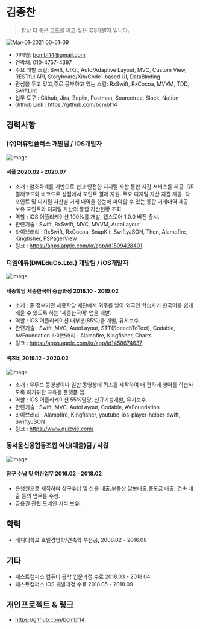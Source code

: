 # 김종찬 
> 항상 더 좋은 코드를 짜고 싶은 iOS개발자 입니다.
                                                
![Mar-01-2021 00-01-09](https://user-images.githubusercontent.com/60660894/109423030-585e0c00-7a21-11eb-95ac-46ea1e6eaec0.gif)
            
- 이메일: bcmbf14@gmail.com 
- 연락처: 010-4757-4397 
- 주요 개발 스킬: Swift, UIKit, Auto/Adaptive Layout, MVC, Custom View, RESTful API, Storyboard/Xib/Code- based UI, DataBinding
- 관심을 두고 있고,주로 공부하고 있는 스킬: RxSwift, RxCocoa, MVVM, TDD, SwiftLint
- 업무 도구 : Github, Jira, Zeplin, Postman, Sourcetree, Slack, Notion 
- Github Link : https://github.com/bcmbf14
       
                                
## 경력사항 

### (주)더휴먼플러스 개발팀 / iOS개발자
![image](https://user-images.githubusercontent.com/34432988/109422247-18495a00-7a1e-11eb-835c-67eb11a79ab9.png)
#### 셔플 2020.02 - 2020.07
- 소개 : 암호화폐를 기반으로 쉽고 안전한 디지털 자산 통합 지갑 서비스를 제공. QR 결제코드와 바코드로 상점에서 포인트 결제 지원. 주요 디지털 자산 지갑 제공. 각 포인트 및 디지털 자산별 거래 내역을 한눈에 파악할 수 있는 통합 거래내역 제공. 보유 포인트와 디지털 자산의 통합 자산현황 조회.
- 역할 : iOS 어플리케이션 100%를 개발, 앱스토어 1.0.0 버전 출시.
- 관련기술 : Swift, RxSwift, MVC, MVVM, AutoLayout
- 라이브러리 : RxSwift, RxCocoa, SnapKit, SwiftyJSON, Then, Alamofire, Kingfisher, FSPagerView
- 링크 : https://apps.apple.com/kr/app/id1509428401

### 디엠에듀(DMEduCo.Ltd.) 개발팀 / iOS개발자
![image](https://user-images.githubusercontent.com/60660894/109422407-bfc68c80-7a1e-11eb-9f22-2f44c6a136b3.png)
#### 세종학당 세종한국어 중급과정 2018.10 - 2019.02
- 소개 : 준 정부기관 세종학당 재단에서 외주를 받아 외국인 학습자가 한국어를 쉽게 배울 수 있도록 하는 '세종한국어' 앱을 개발.
- 역할 : iOS 어플리케이션 대부분(85%)을 개발, 유지보수.
- 관련기술 : Swift, MVC, AutoLayout, STT(SpeechToText), Codable, AVFoundation 라이브러리 : Alamofire, Kingfisher, Charts
- 링크 : https://apps.apple.com/kr/app/id1458674637        
#### 퀴즈비 2019.12 - 2020.02                        
![image](https://user-images.githubusercontent.com/60660894/109422695-fc46b800-7a1f-11eb-9a22-7da0df928fae.png)
- 소개 : 유투브 동영상이나 일반 동영상에 퀴즈를 제작하여 더 편하게 영어를 학습하도록 하기위한 교육용 플랫폼 앱.
- 역할 : iOS 어플리케이션 55%담당, 신규기능개발, 유지보수.
- 관련기술 : Swift, MVC, AutoLayout, Codable, AVFoundation
- 라이브러리 : Alamofire, Kingfisher, youtube-ios-player-helper-swift, SwiftyJSON 
- 링크 : https://www.quizvie.com/      
                              
### 동서울신용협동조합 여신(대출)팀 / 사원
![image](https://user-images.githubusercontent.com/60660894/109422788-68c1b700-7a20-11eb-9033-3e56278f961b.png)
#### 창구 수납 및 여신업무 2016.02 - 2018.02
- 은행원으로 재직하여 창구수납 및 신용 대출,부동산 담보대출,중도금 대출, 건축 대출 등의 업무를 수행.
- 금융권 관련 도메인 지식 보유.
            
            
## 학력
- 배재대학교 호텔경영학/건축학 부전공, 2008.02 - 2016.08       
                        
            
## 기타 
- 패스트캠퍼스 컴퓨터 공학 입문과정 수료 2018.03 - 2018.04
- 패스트캠퍼스 iOS 개발과정 수료 2018.05 - 2018.09 
                                  
                                    
## 개인프로젝트 & 링크
- https://github.com/bcmbf14

